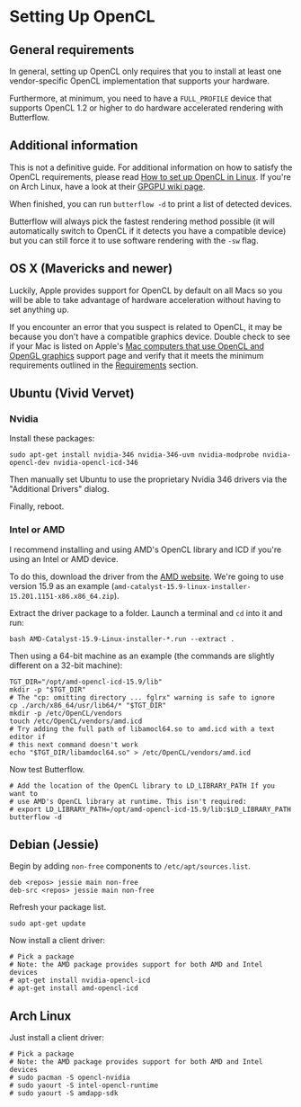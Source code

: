 # Setting Up OpenCL

## General requirements
In general, setting up OpenCL only requires that you to install at least one
vendor-specific OpenCL implementation that supports your hardware.

Furthermore, at minimum, you need to have a `FULL_PROFILE` device that supports
OpenCL 1.2 or higher to do hardware accelerated rendering with Butterflow.

## Additional information
This is not a definitive guide. For additional information on how to satisfy the
OpenCL requirements, please read [How to set up OpenCL in Linux](http://wiki.tiker.net/OpenCLHowTo).
If you're on Arch Linux, have a look at their
[GPGPU wiki page](https://wiki.archlinux.org/index.php/GPGPU).

When finished, you can run `butterflow -d` to print a list of detected devices.

Butterflow will always pick the fastest rendering method possible (it will
automatically switch to OpenCL if it detects you have a compatible device) but
you can still force it to use software rendering with the `-sw` flag.

## OS X (Mavericks and newer)
Luckily, Apple provides support for OpenCL by default on all Macs so you
will be able to take advantage of hardware acceleration without having to set
anything up.

If you encounter an error that you suspect is related to OpenCL, it may be
because you don't have a compatible graphics device. Double check to see if
your Mac is listed on Apple's
[Mac computers that use OpenCL and OpenGL graphics](https://support.apple.com/en-us/HT202823)
support page and verify that it meets the minimum requirements outlined in the
[Requirements](#Requirements) section.

## Ubuntu (Vivid Vervet)
### Nvidia
Install these packages:

```
sudo apt-get install nvidia-346 nvidia-346-uvm nvidia-modprobe nvidia-opencl-dev nvidia-opencl-icd-346
```

Then manually set Ubuntu to use the proprietary Nvidia 346 drivers via the
"Additional Drivers" dialog.

Finally, reboot.

### Intel or AMD
I recommend installing and using AMD's OpenCL library and ICD if you're using
an Intel or AMD device.

To do this, download the driver from the [AMD website](http://support.amd.com/en-us/download/desktop?os=Linux+x86).
We're going to use version 15.9 as an example
(`amd-catalyst-15.9-linux-installer-15.201.1151-x86.x86_64.zip`).

Extract the driver package to a folder. Launch a terminal and `cd` into it and
run:

```
bash AMD-Catalyst-15.9-Linux-installer-*.run --extract .
```

Then using a 64-bit machine as an example (the commands are slightly different
on a 32-bit machine):

```
TGT_DIR="/opt/amd-opencl-icd-15.9/lib"
mkdir -p "$TGT_DIR"
# The "cp: omitting directory ... fglrx" warning is safe to ignore
cp ./arch/x86_64/usr/lib64/* "$TGT_DIR"
mkdir -p /etc/OpenCL/vendors
touch /etc/OpenCL/vendors/amd.icd
# Try adding the full path of libamocl64.so to amd.icd with a text editor if
# this next command doesn't work
echo "$TGT_DIR/libamdocl64.so" > /etc/OpenCL/vendors/amd.icd
```

Now test Butterflow.

```
# Add the location of the OpenCL library to LD_LIBRARY_PATH If you want to
# use AMD's OpenCL library at runtime. This isn't required:
# export LD_LIBRARY_PATH=/opt/amd-opencl-icd-15.9/lib:$LD_LIBRARY_PATH
butterflow -d
```

## Debian (Jessie)
Begin by adding `non-free` components to `/etc/apt/sources.list`.

```
deb <repos> jessie main non-free
deb-src <repos> jessie main non-free
```

Refresh your package list.

```
sudo apt-get update
```

Now install a client driver:

```
# Pick a package
# Note: the AMD package provides support for both AMD and Intel devices
# apt-get install nvidia-opencl-icd
# apt-get install amd-opencl-icd
```

## Arch Linux
Just install a client driver:

```
# Pick a package
# Note: the AMD package provides support for both AMD and Intel devices
# sudo pacman -S opencl-nvidia
# sudo yaourt -S intel-opencl-runtime
# sudo yaourt -S amdapp-sdk
```
